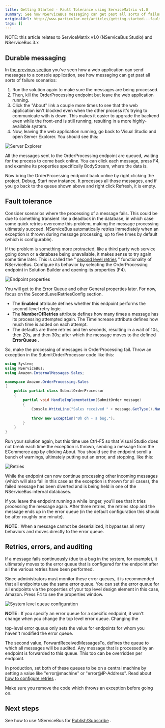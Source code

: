 ```yaml
---
title: Getting Started - Fault Tolerance using ServiceMatrix v1.0
summary: See how NServiceBus messaging can get past all sorts of failure scenarios.
originalUrl: http://www.particular.net/articles/getting-started---fault-tolerance
tags: []
---
```


NOTE: this article relates to ServiceMatrix v1.0 (NServiceBus Studio) and NServiceBus 3.x

Durable messaging
-----------------

In [the previous section](getting-started---creating-a-new-project.md) you've seen how a web application can send messages to a console application, see how messaging can get past all sorts of failure scenarios:

1.  Run the solution again to make sure the messages are being
    processed.
2.  Then, kill the OrderProcessing endpoint but leave the web
    application running.
3.  Click the "About" link a couple more times to see that the web
    application isn't blocked even when the other process it's trying to
    communicate with is down. This makes it easier to upgrade the
    backend even while the front-end is still running, resulting in a
    more highly-available system.
4.  Now, leaving the web application running, go back to Visual Studio
    and open Server Explorer. You should see this:

![Server Explorer](GettingStarted8.jpg)

All the messages sent to the OrderProcessing endpoint are queued, waiting for the process to come back online. You can click each message, press F4, and examine its properties specifically BodyStream, where the data is.

Now bring the OrderProcessing endpoint back online by right clicking the project, Debug, Start new instance. It processes all those messages, and if you go back to the queue shown above and right click Refresh, it is empty.

Fault tolerance
---------------

Consider scenarios where the processing of a message fails. This could be due to something transient like a deadlock in the database, in which case some quick retries overcome this problem, making the message processing ultimately succeed. NServiceBus automatically retries immediately when an exception is thrown during message processing, up to five times by default (which is configurable).

If the problem is something more protracted, like a third party web service going down or a database being unavailable, it makes sense to try again some time later. This is called the " [second level retries](second-level-retries.md) " functionality of NServiceBus. Configure its behavior by selecting the OrderProcessing endpoint in Solution Builder and opening its properties (F4). 

 ![Endpoint properties](GettingStarted8.5.jpg) 

You will get to the Error Queue and other General properties later. For now, focus on the SecondLevelRetriesConfig section.

-   The **Enabled** attribute defines whether this endpoint performs the
    second-level retry logic.
-   The **NumberOfRetries** attribute defines how many times a message
    has its processing attempted again. The TimeIncrease attribute
    defines how much time is added on each attempt.
-   The defaults are three retries and ten seconds, resulting in a wait
    of 10s, then 20s, and then 30s; after which the message moves to the
    defined **ErrorQueue** .

So, make the processing of messages in OrderProcessing fail. Throw an exception in the SubmitOrderProcessor code like this:



```C#
using System;
using NServiceBus;
using Amazon.InternalMessages.Sales;

namespace Amazon.OrderProcessing.Sales
{
    public partial class SubmitOrderProcessor
    {
        partial void HandleImplementation(SubmitOrder message)
        {
            Console.WriteLine("Sales received " + message.GetType().Name);
            
            throw new Exception("Uh oh - a bug.");
        }
    }
}
```



Run your solution again, but this time use Ctrl-F5 so that Visual Studio does not break each time the exception is thrown, sending a message from the ECommerce app by clicking About. You should see the endpoint scroll a bunch of warnings, ultimately putting out an error, and stopping, like this:

![Retries](GettingStarted9.png) 

While the endpoint can now continue processing other incoming messages
(which will also fail in this case as the exception is thrown for all cases), the failed message has been diverted and is being held in one of the NServiceBus internal databases.

If you leave the endpoint running a while longer, you'll see that it tries processing the message again. After three retries, the retries stop and the message ends up in the error queue (in the default configuration this should be after roughly one minute).

**NOTE** : When a message cannot be deserialized, it bypasses all retry behaviors and moves directly to the error queue.

Retries, errors, and auditing
-----------------------------

If a message fails continuously (due to a bug in the system, for example), it ultimately moves to the error queue that is configured for the endpoint after all the various retries have been performed.

Since administrators must monitor these error queues, it is recommended that all endpoints use the same error queue. You can set the error queue for all endpoints via the properties of your top level design element in this case, Amazon. Press F4 to see the properties window. 



 ![System level queue configuration](GettingStarted10.png)

**NOTE** : If you specify an error queue for a specific endpoint, it won't change when you change the top level error queue. Changing the

top-level error queue only sets the value for endpoints for whom you haven't modified the error queue.

The second value, ForwardReceivedMessagesTo, defines the queue to which all messages will be audited. Any message that is processed by an endpoint is forwarded to this queue. This too can be overridden per endpoint.

In production, set both of these queues to be on a central machine by setting a value like "error@machine" or "error@IP-Address". Read about
[how to configure retries](second-level-retries.md) .

Make sure you remove the code which throws an exception before going on.

Next steps
----------

See how to use NServiceBus for
[Publish/Subscribe](getting-started---publish-subscribe-communication.md) .

